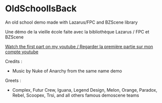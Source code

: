 # OldSchoolIsBack
An old school demo made with Lazarus/FPC and BZScene library

Une démo de la vieille école faite avec la bibliothèque Lazarus / FPC et BZScene


[Watch the first part on my youtube / Regarder la première partie sur mon compte youtube](https://www.youtube.com/watch?v=E_LL4nG775g)


Credits :
  - Music by Nuke of Anarchy from the same name demo
  
Greets :
  - Complex, Futur Crew, Iguana, Legend Design, Melon, Orange, Paradox, Rebel, Scoopex, Trsi, and all others famous demoscene teams
